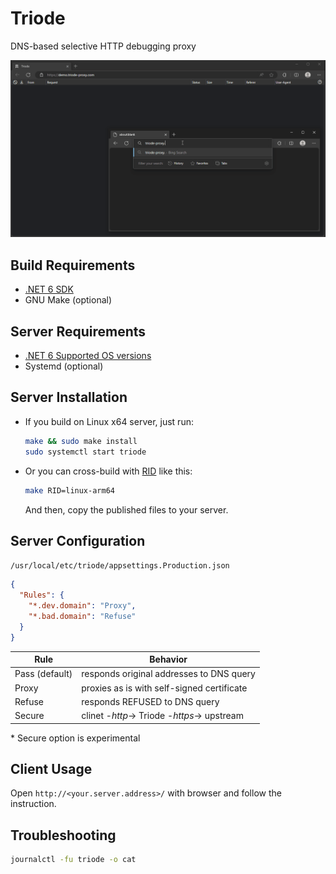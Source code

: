 # Triode

DNS-based selective HTTP debugging proxy

![Demo](./triode.gif)

## Build Requirements

* [.NET 6 SDK](https://dotnet.microsoft.com/en-us/download/dotnet/6.0)
* GNU Make (optional)

## Server Requirements

* [.NET 6 Supported OS versions](https://github.com/dotnet/core/blob/main/release-notes/6.0/supported-os.md)
* Systemd (optional)

## Server Installation

* If you build on Linux x64 server, just run:
   ```sh
   make && sudo make install
   sudo systemctl start triode
   ```

* Or you can cross-build with [RID](https://learn.microsoft.com/en-us/dotnet/core/rid-catalog) like this:
   ```sh
   make RID=linux-arm64
   ```
   And then, copy the published files to your server.

## Server Configuration

`/usr/local/etc/triode/appsettings.Production.json`
```json
{
  "Rules": {
    "*.dev.domain": "Proxy",
    "*.bad.domain": "Refuse"
  }
}
```

| Rule           | Behavior                                    |
|----------------|---------------------------------------------|
| Pass (default) | responds original addresses to DNS query    |
| Proxy          | proxies as is with self-signed certificate  |
| Refuse         | responds REFUSED to DNS query               |
| Secure         | clinet -*http*-> Triode -*https*-> upstream |

\* Secure option is experimental

## Client Usage

Open `http://<your.server.address>/` with browser and follow the instruction.

## Troubleshooting

```sh
journalctl -fu triode -o cat
````
